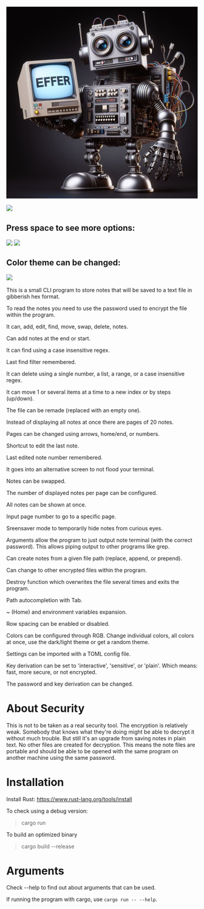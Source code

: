 ![](effer.jpg)

![](https://i.imgur.com/EpE9eBD.jpg)

## Press space to see more options:
![](https://i.imgur.com/0rpVpDX.jpg)
![](https://i.imgur.com/Z0BtMWw.jpg)

## Color theme can be changed:
![](https://i.imgur.com/8TZPHuT.jpg)

This is a small CLI program to store notes that will be saved to a text file in gibberish hex format.

To read the notes you need to use the password used to encrypt the file within the program.

It can, add, edit, find, move, swap, delete, notes.

Can add notes at the end or start.

It can find using a case insensitive regex.

Last find filter remembered.

It can delete using a single number, a list, a range, or a case insensitive regex.

It can move 1 or several items at a time to a new index or by steps (up/down).

The file can be remade (replaced with an empty one).

Instead of displaying all notes at once there are pages of 20 notes.

Pages can be changed using arrows, home/end, or numbers.

Shortcut to edit the last note.

Last edited note number remembered.

It goes into an alternative screen to not flood your terminal.

Notes can be swapped.

The number of displayed notes per page can be configured.

All notes can be shown at once.

Input page number to go to a specific page.

Sreensaver mode to temporarily hide notes from curious eyes.

Arguments allow the program to just output note terminal (with the correct password).
This allows piping output to other programs like grep.

Can create notes from a given file path (replace, append, or prepend).

Can change to other encrypted files within the program.

Destroy function which overwrites the file several times and exits the program.

Path autocompletion with Tab.

~ (Home) and environment variables expansion.

Row spacing can be enabled or disabled.

Colors can be configured through RGB. Change individual colors,
all colors at once, use the dark/light theme or get a random theme.

Settings can be imported with a TOML config file.

Key derivation can be set to 'interactive', 'sensitive', or 'plain'.
Which means: fast, more secure, or not encrypted.

The password and key derivation can be changed.

# About Security

This is not to be taken as a real security tool. The encryption is relatively weak.
Somebody that knows what they're doing might be able to decrypt it without much trouble.
But still it's an upgrade from saving notes in plain text.
No other files are created for decryption. This means the note files are portable and
should be able to be opened with the same program on another machine using the same password.

# Installation

Install Rust: https://www.rust-lang.org/tools/install

To check using a debug version:
>cargo run

To build an optimized binary
>cargo build --release

# Arguments

Check --help to find out about arguments that can be used.

If running the program with cargo, use `cargo run -- --help`.